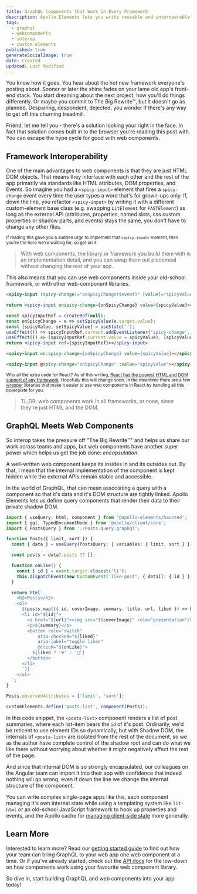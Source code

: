 ```yaml
---
title: GraphQL Components that Work in Every Framework
description: Apollo Elements lets you write reusable and interoperable GraphQL components once, then use them in any frontend framework or none. Share your work across teams or publish your company's web components for others to use.
tags:
  - graphql
  - webcomponents
  - interop
  - custom elements
published: true
generateSocialImage: true
date: Created
updated: Last Modified
---
```


You know how it goes. You hear about the hot new framework everyone's posting about. Sooner or later the shine fades on your lame old app's front-end stack. You start dreaming about the next project, how you'll do things differently. Or maybe you commit to The Big Rewrite™️, but it doesn't go as planned. Despairing, despondent, dejected, you wonder if there's any way to get off this churning treadmill.

Friend, let me tell you - there's a solution looking your right in the face. In fact that solution comes built in to the browser you're reading this post with. You can escape the hype cycle for good with web components.

## Framework Interoperability

One of the main advantages to web components is that they are just HTML DOM objects. That means they interface with each other and the rest of the app primarily via standards like HTML attributes, DOM properties, and Events. So imagine you had a `<spicy-input>` element that fires a `spicy-change` event every time the user types a word that's for grown-ups only. If, down the line, you refactor `<spicy-input>` by writing it with a different custom-element base class (e.g. swapping `LitElement` for `FASTElement`) as long as the external API (attributes, properties, named slots, css custom properties or shadow parts, and events) stays the same, you don't have to change any other files.

<small>If reading this gave you a sudden urge to implement that `<spicy-input>` element, then you're the hero we're waiting for, so get on it.</small>

> With web components, the library or framework you build them with is an implementation detail, and you can swap them out piecemeal without changing the rest of your app.

This also means that you can use web components inside your old-school framework, or with other web-component libraries.

<code-tabs collection="frameworks" default-tab="preact">

```html tab angular
<spicy-input (spicy-change)="onSpicyChange($event)" [value]="spicyValue"></spicy-input>
```

```jsx tab preact
return <spicy-input onspicy-change={onSpicyChange} value={spicyValue}></spicy-input>;
```

```jsx tab react
const spicyInputRef = createRef(null);
const onSpicyChange = e => setSpicyValue(e.target.value);
const [spicyValue, setSpicyValue] = useState('');
useEffect(() => spicyInputRef.current.addEventListener('spicy-change', onSpicyChange));
useEffect(() => (spicyInputRef.current.value = spicyValue), [spicyValue]);
return <spicy-input ref={spicyInputRef}></spicy-input>
```

```html tab svelte
<spicy-input on:spicy-change={onSpicyChange} value={spicyValue}></spicy-input>
```

```html tab vue
<spicy-input @spicy-change="onSpicyChange" :value="spicyValue"></spicy-input>
```

</code-tabs>

<aside><small>

Why all the extra code for React? As of this writing, [React has the poorest HTML and DOM support of any framework](https://custom-elements-everywhere.com/#react). Hopefully this will change soon. In the meantime there are a few [wrapper](https://www.npmjs.com/package/reactify-wc) libraries that make it easier to use web components in React by handling all this boilerplate for you.

</small></aside>

> TL;DR: web components work in all frameworks, or none, since they're just HTML and the DOM.

## GraphQL Meets Web Components

So interop takes the pressure off "The Big Rewrite™️" and helps us share our work across teams and apps, but web components have another super power which helps us get the job done: *encapsulation*.

A well-written web component keeps its insides in and its outsides out. By that, I mean that the internal implementation of the component is kept hidden while the external APIs remain stable and accessible.

In the world of GraphQL, that can mean associating a query with a component so that it's data and it's DOM structure are tightly linked. Apollo Elements lets us define query components that render their data to their private shadow DOM.

```ts copy
import { useQuery, html, component } from '@apollo-elements/haunted';
import { gql, TypedDocumentNode } from '@apollo/client/core';
import { PostsQuery } from './Posts.query.graphql';

function Posts({ limit, sort }) {
  const { data } = useQuery(PostsQuery, { variables: { limit, sort } });

  const posts = data?.posts ?? [];

  function onLike() {
    const { id } = event.target.closest('li');
    this.dispatchEvent(new CustomEvent('like-post', { detail: { id } }));
  }

  return html`
    <h2>Posts</h2>
    <ol>
      ${posts.map(({ id, coverImage, summary, title, url, liked }) => html`
      <li id="${id}">
        <a href="${url}"><img src="${coverImage}" role="presentation"/> ${title}</a>
        <p>${summary}</p>
        <button role="switch"
            aria-checked="${liked}"
            aria-label="toggle liked"
            @click="${onLike}">
          ${liked ? '💔' : '💓'}
        </button>
      </li>
      `)}
    </ol>
  `;
}

Posts.observedAttributes = ['limit', 'sort'];

customElements.define('posts-list', component(Posts));
```

In this code snippet, the `<posts-list>` component renders a list of post summaries, where each list-item bears the `id` of it's post. Ordinarily, we'd be reticent to use element IDs so dynamically, but with Shadow DOM, the internals of `<posts-list>` are isolated from the rest of the document, so we as the author have complete control of the shadow root and can do what we like there without worrying about whether it might negatively affect the rest of the page.

And since that internal DOM is so strongly encapsulated, our colleagues on the Angular team can import it into their app with confidence that indeed nothing will go wrong, even if down the line we change the internal structure of the component.

You can write complex single-page apps like this, each component managing it's own internal state while using a templating system like `lit-html` or an old-school JavaScript framework to hook up properties and events, and the Apollo cache for [managing client-side state](https://apolloelements.dev/guides/building-apps/local-state/) more generally.

## Learn More
Interested to learn more? Read our [getting started guide](https://apolloelements.dev/guides/) to find out how your team can bring GraphQL to your web app one web component at a time. Or if you've already started, check out the [API docs](https://apolloelements.dev/api/) for the low-down on how components work using your favourite web component library.

So dive in, start building GraphQL and web components into your app today!
